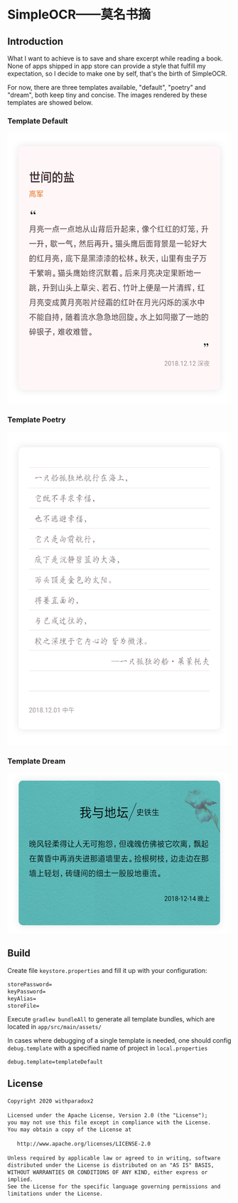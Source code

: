 # SimpleOCR——莫名书摘

## Introduction
What I want to achieve is to save and share excerpt while reading a
book. None of apps shipped in app store can provide a style that fulfill my
expectation, so I decide to make one by self, that's the birth of SimpleOCR.

For now, there are three templates available, "default", "poetry" and "dream",
both keep tiny and concise. The images rendered by these templates are
showed below.

### Template Default
<img src="assets/default_shadow.png" width="550" height="609">

### Template Poetry
<img src="assets/poetry_shadow.png" width="550" height="704">

### Template Dream
<img src="assets/dream_shadow2.png" width="550" height="361">

## Build
Create file `keystore.properties` and fill it up with your configuration:
```
storePassword=
keyPassword=
keyAlias=
storeFile=
```

Execute `gradlew bundleAll` to generate all template bundles, which are located
in `app/src/main/assets/`

In cases where debugging of a single template is needed, one should config
`debug.template` with a specified name of project in `local.properties`
```
debug.template=templateDefault
```

## License

```
Copyright 2020 withparadox2

Licensed under the Apache License, Version 2.0 (the "License");
you may not use this file except in compliance with the License.
You may obtain a copy of the License at

   http://www.apache.org/licenses/LICENSE-2.0

Unless required by applicable law or agreed to in writing, software
distributed under the License is distributed on an "AS IS" BASIS,
WITHOUT WARRANTIES OR CONDITIONS OF ANY KIND, either express or implied.
See the License for the specific language governing permissions and
limitations under the License.
```